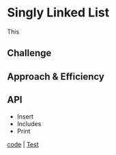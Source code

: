 # Singly Linked List
 This 
 
 ## Challenge
 <!-- Description of the challenge -->
 
 ## Approach & Efficiency
 <!-- What approach did you take? Why? What is the Big O space/time for this approach? -->
 
 ## API
 * Insert
 * Includes
 * Print
 
 [code](../src/main/java/code401Challenges/linkedlist/LinkedList) | [Test]()
